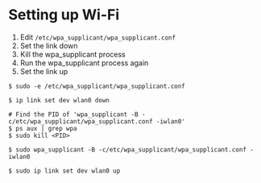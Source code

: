 # Setting up Wi-Fi

1. Edit `/etc/wpa_supplicant/wpa_supplicant.conf`
2. Set the link down
3. Kill the wpa_supplicant process
4. Run the wpa_supplicant process again
5. Set the link up

```
$ sudo -e /etc/wpa_supplicant/wpa_supplicant.conf

$ ip link set dev wlan0 down

# Find the PID of 'wpa_supplicant -B -c/etc/wpa_supplicant/wpa_supplicant.conf -iwlan0'
$ ps aux | grep wpa
$ sudo kill <PID>

$ sudo wpa_supplicant -B -c/etc/wpa_supplicant/wpa_supplicant.conf -iwlan0

$ sudo ip link set dev wlan0 up
```

